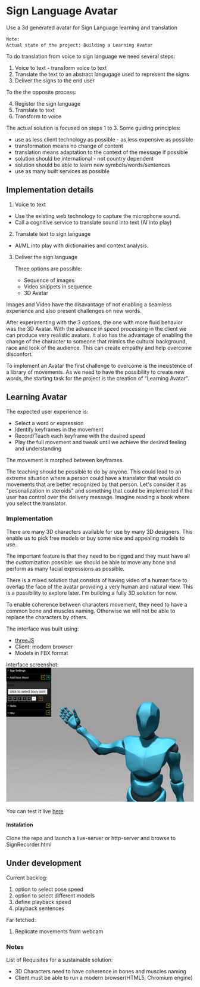 # Sign Language Avatar
Use a 3d generated avatar for Sign Language learning and translation

```
Note: 
Actual state of the project: Building a Learning Avatar
```

To do translation from voice to sign language we need several steps:

1. Voice to text - transform voice to text
2. Translate the text to an abstract langugage used to represent the signs
3. Deliver the signs to the end user

To the the opposite process:

4. Register the sign language
5. Translate to text
6. Transform to voice

The actual solution is focused on steps 1 to 3.
Some guiding principles:

- use as less client technology as possible - as less expensive as possible
- transformation means no change of content
- translation means adaptation to the context of the message if possible
- solution should be international - not country dependent
- solution should be able to learn new symbols/words/sentences
- use as many built services as possible

## Implementation details

1. Voice to text

- Use the existing web technology to capture the microphone sound.
- Call a cognitive service to translate sound into text (AI into play)

2. Translate text to sign language

- AI/ML into play with dictionairies and context analysis.

3. Deliver the sign language

    Three options are possible:
    - Sequence of images
    - Video snippets in sequence
    - 3D Avatar

Images and Video have the disavantage of not enabling a seamless experience and also present challenges on new words.

After experimenting with the 3 options, the one with more fluid behavior was the 3D Avatar. With the advance in speed processing in the client we can produce very realistic avatars. It also has the advantage of enabling the change of the character to someone that mimics the cultural background, race and look of the audience. This can create empathy and help overcome disconfort.

To implement an Avatar the first challenge to overcome is the inexistence of a library of movements. As we need to have the possibility to create new words, the starting task for the project is the creation of "Learning Avatar".


## Learning Avatar

The expected user experience is:
- Select a word or expression
- Identify keyframes in the movement
- Record/Teach each keyframe with the desired speed
- Play the full movement and tweak until we achieve the desired feeling and understanding

The movement is morphed between keyframes.

The teaching should be possible to do by anyone. This could lead to an extreme situation where a person could have a translator that would do movements that are better recognized by that person. Let's consider it as "pesonalization in steroids" and something that could be implemented if the user has control over the delivery message. Imagine reading a book where you select the translator.

### Implementation

There are many 3D characters available for use by many 3D designers. This enable us to pick free models or buy some nice and appealing models to use.

The important feature is that they need to be rigged and they must have all the customization possible: we should be able to move any bone and perform as many facial expressions as possible.

There is a mixed solution that consists of having video of a human face to overlap the face of the avatar providing a very human and natural view. This is a possibility to explore later. I'm building a fully 3D solution for now.

To enable coherence between characters movement, they need to have a common bone and muscles naming. Otherwise we will not be able to replace the characters by others.

The interface was built using:
- [threeJS](https://threejs.org/)
- Client: modern browser
- Models in FBX format

Interface screenshot:
![Screen1](./docs/sample1.png)

You can test it live [here](https://lamsign.blob.core.windows.net/learn/SignRecorder.html)

#### Instalation

Clone the repo and launch a live-server or http-server and browse to SignRecorder.html

## Under development

Current backlog:

1. option to select pose speed
2. option to select different models
3. define playback speed
4. playback sentences

Far fetched:
1. Replicate movements from webcam

### Notes
List of Requisites for a sustainable solution:

- 3D Characters need to have coherence in bones and muscles naming
- Client must be able to run a modern browser(HTML5, Chromium engine)